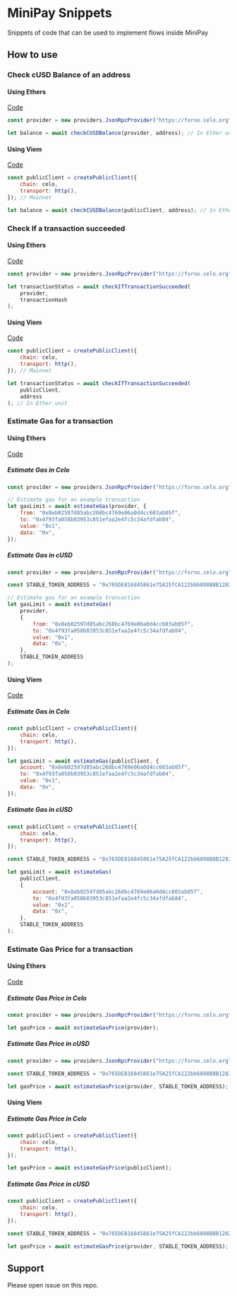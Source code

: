 # MiniPay Snippets

Snippets of code that can be used to implement flows inside MiniPay

## How to use

### Check cUSD Balance of an address

#### Using Ethers

[Code](./ethers/checkCUSDBalance.js)

```js
const provider = new providers.JsonRpcProvider("https://forno.celo.org"); // Mainnet

let balance = await checkCUSDBalance(provider, address); // In Ether unit
```

#### Using Viem

[Code](./viem/checkCUSDBalance.js)

```js
const publicClient = createPublicClient({
    chain: celo,
    transport: http(),
}); // Mainnet

let balance = await checkCUSDBalance(publicClient, address); // In Ether unit
```

### Check If a transaction succeeded

#### Using Ethers

[Code](./ethers/checkIfTransactionSucceeded.js)

```js
const provider = new providers.JsonRpcProvider("https://forno.celo.org"); // Mainnet

let transactionStatus = await checkIfTransactionSucceeded(
    provider,
    transactionHash
);
```

#### Using Viem

[Code](./viem/checkIfTransactionSucceeded.js)

```js
const publicClient = createPublicClient({
    chain: celo,
    transport: http(),
}); // Mainnet

let transactionStatus = await checkIfTransactionSucceeded(
    publicClient,
    address
); // In Ether unit
```

### Estimate Gas for a transaction

#### Using Ethers

[Code](./ethers/estimateGas.js)

##### Estimate Gas in Celo

```js
const provider = new providers.JsonRpcProvider("https://forno.celo.org"); // Mainnet

// Estimate gas for an example transaction
let gasLimit = await estimateGas(provider, {
    from: "0x8eb02597d85abc268bc4769e06a0d4cc603ab05f",
    to: "0x4f93fa058b03953c851efaa2e4fc5c34afdfab84",
    value: "0x1",
    data: "0x",
});
```

##### Estimate Gas in cUSD

```js
const provider = new providers.JsonRpcProvider("https://forno.celo.org"); // Mainnet

const STABLE_TOKEN_ADDRESS = "0x765DE816845861e75A25fCA122bb6898B8B1282a";

// Estimate gas for an example transaction
let gasLimit = await estimateGas(
    provider,
    {
        from: "0x8eb02597d85abc268bc4769e06a0d4cc603ab05f",
        to: "0x4f93fa058b03953c851efaa2e4fc5c34afdfab84",
        value: "0x1",
        data: "0x",
    },
    STABLE_TOKEN_ADDRESS
);
```

#### Using Viem

[Code](./viem/estimateGas.js)

##### Estimate Gas in Celo

```js
const publicClient = createPublicClient({
    chain: celo,
    transport: http(),
});

let gasLimit = await estimateGas(publicClient, {
    account: "0x8eb02597d85abc268bc4769e06a0d4cc603ab05f",
    to: "0x4f93fa058b03953c851efaa2e4fc5c34afdfab84",
    value: "0x1",
    data: "0x",
});
```

##### Estimate Gas in cUSD

```js
const publicClient = createPublicClient({
    chain: celo,
    transport: http(),
});

const STABLE_TOKEN_ADDRESS = "0x765DE816845861e75A25fCA122bb6898B8B1282a";

let gasLimit = await estimateGas(
    publicClient,
    {
        account: "0x8eb02597d85abc268bc4769e06a0d4cc603ab05f",
        to: "0x4f93fa058b03953c851efaa2e4fc5c34afdfab84",
        value: "0x1",
        data: "0x",
    },
    STABLE_TOKEN_ADDRESS
);
```

### Estimate Gas Price for a transaction

#### Using Ethers

[Code](./ethers/estimateGasPrice.js)

##### Estimate Gas Price in Celo

```js
const provider = new providers.JsonRpcProvider("https://forno.celo.org"); // Mainnet

let gasPrice = await estimateGasPrice(provider);
```

##### Estimate Gas Price in cUSD

```js
const provider = new providers.JsonRpcProvider("https://forno.celo.org"); // Mainnet

const STABLE_TOKEN_ADDRESS = "0x765DE816845861e75A25fCA122bb6898B8B1282a";

let gasPrice = await estimateGasPrice(provider, STABLE_TOKEN_ADDRESS);
```

#### Using Viem

##### Estimate Gas Price in Celo

```js
const publicClient = createPublicClient({
    chain: celo,
    transport: http(),
});

let gasPrice = await estimateGasPrice(publicClient);
```

##### Estimate Gas Price in cUSD

```js
const publicClient = createPublicClient({
    chain: celo,
    transport: http(),
});

const STABLE_TOKEN_ADDRESS = "0x765DE816845861e75A25fCA122bb6898B8B1282a";

let gasPrice = await estimateGasPrice(provider, STABLE_TOKEN_ADDRESS);
```

## Support

Please open issue on this repo.
